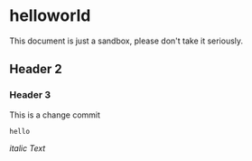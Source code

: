 # helloworld
This document is just a sandbox, please don't take it seriously. 

## Header 2
### Header 3
This is a change commit

`hello`

*italic Text*
